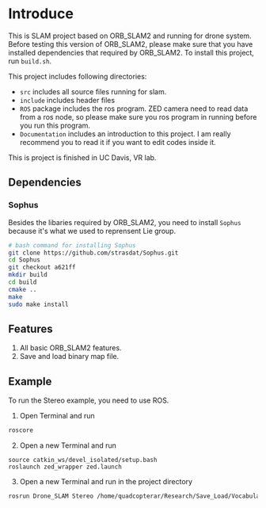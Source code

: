 # Introduce
This is SLAM project based on ORB_SLAM2 and running for drone system. Before testing this version of ORB_SLAM2, please make sure that you have installed dependencies that required by ORB_SLAM2. To install this project, run `build.sh`.

This project includes following directories:

* `src` includes all source files running for slam.
* `include` includes header files
* `ROS` package includes the ros program. ZED camera need to read data from a ros node, so please make sure you ros program in running before you run this program.
* `Documentation` includes an introduction to this project. I am really recommend you to read it if you want to edit codes inside it.

This is project is finished in UC Davis, VR lab.

## Dependencies

### Sophus

Besides the libaries required by ORB_SLAM2, you need to install `Sophus` because it's what we used to reprensent Lie group.

```bash
# bash command for installing Sophus
git clone https://github.com/strasdat/Sophus.git
cd Sophus
git checkout a621ff
mkdir build
cd build
cmake ..
make
sudo make install
```

## Features
1. All basic ORB_SLAM2 features.
2. Save and load binary map file.

## Example

To run the Stereo example, you need to use ROS.
1. Open Terminal and run
```bash
roscore
```
2. Open a new Terminal and run
```
source catkin_ws/devel_isolated/setup.bash
roslaunch zed_wrapper zed.launch
```
3. Open a new Terminal and run in the project directory
```bash
rosrun Drone_SLAM Stereo /home/quadcopterar/Research/Save_Load/Vocabulary/ORBvoc.bin /home/quadcopterar/Research/Save_Load/zedSetting.yaml false
```


